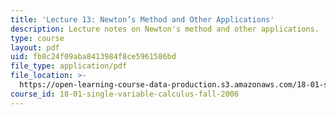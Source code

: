 ```yaml
---
title: 'Lecture 13: Newton’s Method and Other Applications'
description: Lecture notes on Newton's method and other applications.
type: course
layout: pdf
uid: fb8c24f09aba8413984f8ce5961586bd
file_type: application/pdf
file_location: >-
  https://open-learning-course-data-production.s3.amazonaws.com/18-01-single-variable-calculus-fall-2006/fb8c24f09aba8413984f8ce5961586bd_lec13.pdf
course_id: 18-01-single-variable-calculus-fall-2006
---
```

